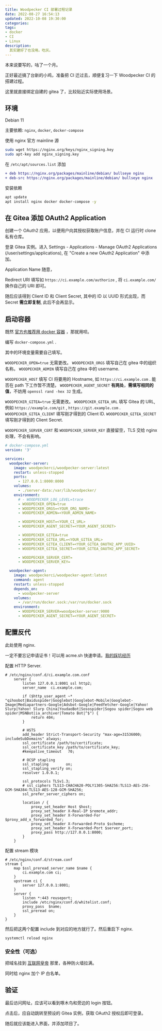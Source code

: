 ```yaml
---
title: Woodpecker CI 部署过程记录
date: 2022-08-27 16:54:13
updated: 2022-10-08 19:30:00
categories:
tags:
- docker
- CI
- Linux
description:
  其实建好了也没用。吃灰。
---
```


<!--a class="btn" href="/en/src/d">View English Version</a-->



本来说要写的，咕了一个月。

正好最近搞了台新的小鸡，准备把 CI 迁过去，顺便复习一下 Woodpecker CI 的搭建过程。

这里就直接绑定自建的 gitea 了，比较贴近实际使用场景。



## 环境

Debian 11

主要依赖: `nginx`, `docker`, `docker-compose`

使用 nginx 官方 mainline 源

```bash
sudo wget https://nginx.org/keys/nginx_signing.key
sudo apt-key add nginx_signing.key
```

在 `/etc/apt/sources.list` 添加

```diff
+ deb https://nginx.org/packages/mainline/debian/ bullseye nginx
+ deb-src https://nginx.org/packages/mainline/debian/ bullseye nginx
```

安装依赖

```bash
apt update
apt install nginx docker docker-compose -y
```



## 在 Gitea 添加 OAuth2 Application

创建一个 OAuth2 应用，以便用户向其授权获取账户信息，并在 CI 运行时 clone 私有仓库。

登录 Gitea 实例。进入 Settings - Applications - Manage OAuth2 Applications (/user/settings/applications), 在 "Create a new OAuth2 Application" 中添加。

Application Name 随意，

Redirect URI 填写如 `https://ci.example.com/authorize` , 将 `ci.example.com/` 换作自己的 URI 即可。

随后应该得到 Client ID 和 Client Secret, 其中的 ID 以 UUID 形式出现，而 Secret **需立即复制**, 此后不会再显示。



## 启动容器

既然 [官方也推荐用 docker 容器](https://woodpecker-ci.org/docs/administration/setup) ，那就用呗。

编写 `docker-compose.yml` .

其中的环境变量需要自己填写。

`WOODPECKER_OPEN=true` 无需更改。
`WOODPECKER_ORGS` 填写自己在 gitea 中的组织名称。
`WOODPECKER_ADMIN` 填写自己在 gitea 中的 username.



`WOODPECKER_HOST` 填写 CI 将要用的 Hostname, 如 `https://ci.example.com` . 能否在 path 下工作暂不清楚。
`WOODPECKER_AGENT_SECRET` **有两处**，**需填写相同的值**，不妨用 `openssl rand -hex 32` 生成。



`WOODPECKER_GITEA=true` 无需更改。
`WOODPECKER_GITEA_URL` 填写 Gitea 的 URL, 例如 `https://example.com/git` , `https://git.example.com` . 
`WOODPECKER_GITEA_CLIENT` 填写刚才得到的 Client ID. 
`WOODPECKER_GITEA_SECRET` 填写刚才得到的 Client Secret. 



`WOODPECKER_SERVER_CERT` 和 `WOODPECKER_SERVER_KEY` 直接留空，TLS 交给 nginx 处理，不会有影响。

```yaml
# docker-compose.yml
version: '3'

services:
  woodpecker-server:
    image: woodpeckerci/woodpecker-server:latest
    restart: unless-stopped
    ports:
      - 127.0.0.1:8000:8000
    volumes:
      - ./server-data:/var/lib/woodpecker/
    environment:
      # - WOODPECKER_LOG_LEVEL=trace
      - WOODPECKER_OPEN=true
      - WOODPECKER_ORGS=<YOUR_ORG_NAME>
      - WOODPECKER_ADMIN=<YOUR_ADMIN_NAME>

      - WOODPECKER_HOST=<YOUR_CI_URL>
      - WOODPECKER_AGENT_SECRET=<YOUR_AGENT_SECRET>

      - WOODPECKER_GITEA=true
      - WOODPECKER_GITEA_URL=<YOUR_GITEA_URL>
      - WOODPECKER_GITEA_CLIENT=<YOUR_GITEA_OAUTH2_APP_UUID>
      - WOODPECKER_GITEA_SECRET=<YOUR_GITEA_OAUTH2_APP_SECRET>

      - WOODPECKER_SERVER_CERT=
      - WOODPECKER_SERVER_KEY=

  woodpecker-agent:
    image: woodpeckerci/woodpecker-agent:latest
    command: agent
    restart: unless-stopped
    depends_on:
      - woodpecker-server
    volumes:
      - /var/run/docker.sock:/var/run/docker.sock
    environment:
      - WOODPECKER_SERVER=woodpecker-server:9000
      - WOODPECKER_AGENT_SECRET=<YOUR_AGENT_SECRET>

```



## 配置反代

此处使用 nginx.

一定不要忘记申请证书！可以用 acme.sh 快速申请。[我的踩坑经历](https://blog.h3a.moe/src/d07427/)

配置 HTTP Server. 

```nginx
# /etc/nginx/conf.d/ci.example.com.conf
    server {
        listen 127.0.0.1:8001 ssl http2;
        server_name  ci.example.com;

        if ($http_user_agent ~* "qihoobot|Baiduspider|Googlebot|Googlebot-Mobile|Googlebot-Image|Mediapartners-Google|Adsbot-Google|Feedfetcher-Google|Yahoo! Slurp|Yahoo! Slurp China|YoudaoBot|Sosospider|Sogou spider|Sogou web spider|MSNBot|ia_archiver|Tomato Bot|^$") {  
            return 404;
        }

        # HSTS    
        add_header Strict-Transport-Security "max-age=31536000; includeSubDomains" always; 
        ssl_certificate /path/to/certificate;
        ssl_certificate_key /path/to/certificate_key;
        #keepalive_timeout   70;
        
        # OCSP stapling
        ssl_stapling        on;
        ssl_stapling_verify on;
        resolver 1.0.0.1;
        
        ssl_protocols TLSv1.3;
        # ssl_ciphers TLS13-CHACHA20-POLY1305-SHA256:TLS13-AES-256-GCM-SHA384:TLS13-AES-128-GCM-SHA256;
        ssl_prefer_server_ciphers on; 
        
        location / {
            proxy_set_header Host $host;
            proxy_set_header X-Real-IP $remote_addr;
            proxy_set_header X-Forwarded-For $proxy_add_x_forwarded_for;
            proxy_set_header X-Forwarded-Proto $scheme;
            proxy_set_header X-Forwarded-Port $server_port;
            proxy_pass http://127.0.0.1:8000; 
        }    
    } 

```

配置 stream 模块

```nginx
# /etc/nginx/conf.d/stream.conf
stream {
    map $ssl_preread_server_name $name {
        ci.example.com ci;
    }
    upstream ci {
        server 127.0.0.1:8001; 
    }
    server {
        listen *:443 reuseport;
        include /etc/nginx/conf.d/whitelist.conf;
        proxy_pass	$name;
        ssl_preread on;
    }
} 

```

然后把这两个配置 include 到对应的地方就行了。然后重启下 nginx.

```bash
systemctl reload nginx
```



### 安全性（可选）

把域名挂到 [互联网皇帝](https://cloudflare.com/) 那里，各种防火墙拉满。

同时给 nginx 加个 IP 白名单。



## 验证

最后访问网址，应该可以看到啄木鸟和旁边的 login 按钮。

点击后，应自动跳转至预设的 Gitea 实例，获取 OAuth2 授权后即可登录。

随后就应该能进入界面，并添加项目了。

